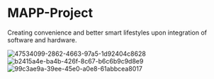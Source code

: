 # MAPP-Project
Creating convenience and better smart lifestyles upon integration of software and hardware.

![47534099-2862-4663-97a5-1d92404c8628](https://user-images.githubusercontent.com/77849151/106410332-99441e80-647d-11eb-9c84-23bee48de8e8.JPG)
![b2415a4e-ba4b-426f-8c67-b6c6b9c9d8e9](https://user-images.githubusercontent.com/77849151/106410336-9b0de200-647d-11eb-8ad1-301a6fdee95a.JPG)
![99c3ae9a-39ee-45e0-a0e8-61abbcea8017](https://user-images.githubusercontent.com/77849151/106410338-9ba67880-647d-11eb-8709-b6c276c40d04.JPG)
